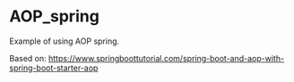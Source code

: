 # AOP_spring

Example of using AOP spring.

Based on:
https://www.springboottutorial.com/spring-boot-and-aop-with-spring-boot-starter-aop
